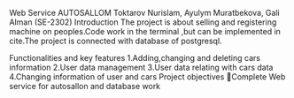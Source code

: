 Web Service AUTOSALLOM
Toktarov Nurislam,
Ayulym Muratbekova,
Gali Alman
(SE-2302)
Introduction
The project is about selling and registering machine on peoples.Code work in the terminal ,but can be implemented in cite.The project is connected with database of postgresql.

Functionalities and key features
1.Adding,changing and deleting cars information
2.User data management
3.User data relating with cars data 
4.Changing information of user and cars 
Project objectives
Complete Web service for autosallon  and database work
